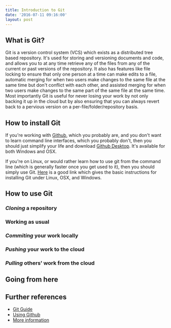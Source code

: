 ```yaml
---
title: Introduction to Git
date: '2016-07-11 09:16:00'
layout: post
---
```

## What is Git?

Git is a version control system (VCS) which exists as a distributed tree based repository.  It's used for storing and versioning documents and code, and allows you to at any time retrieve any of the files from any of the current or past versions of the repository.  It also has features like file locking to ensure that only one person at a time can make edits to a file, automatic merging for when two users make changes to the same file at the same time but don't conflict with each other, and assisted merging for when two users make changes to the same part of the same file at the same time.  Most importantly Git is useful for never losing your work by not only backing it up in the cloud but by also ensuring that you can always revert back to a pervious version on a per-file/folder/repository basis.

## How to install Git

If you're working with [Github](http://www.github.com), which you probably are, and you don't want to learn command line interfaces, which you probably don't, then you should just simplify your life and download [Github Desktop](https://desktop.github.com/).  It's available for both Windows and OSX.

If you're on Linux, or would rather learn how to use git from the command line (which is generally faster once you get used to it), then you should simply use Git.  [Here](https://git-scm.com/book/en/v2/Getting-Started-Installing-Git) is a good link which gives the basic instructions for installing Git under Linux, OSX, and Windows.

## How to use Git

### _Cloning_ a repository

### Working as usual

### _Commiting_ your work locally

### _Pushing_ your work to the cloud

### _Pulling_ others' work from the cloud

## Going from here

## Further references

* [Git Guide](http://rogerdudler.github.io/git-guide/)
* [Using Github](https://guides.github.com/)
* [More information](https://www.mutuallyhuman.com/blog/2012/06/22/a-git-walkthrough/)